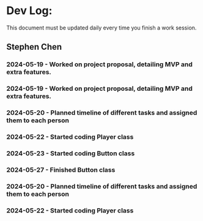 # Dev Log:

This document must be updated daily every time you finish a work session.

## Stephen Chen

### 2024-05-19 - Worked on project proposal, detailing MVP and extra features.

### 2024-05-19 - Worked on project proposal, detailing MVP and extra features.

### 2024-05-20 - Planned timeline of different tasks and assigned them to each person

### 2024-05-22 - Started coding Player class

### 2024-05-23 - Started coding Button class

### 2024-05-27 - Finished Button class

### 2024-05-20 - Planned timeline of different tasks and assigned them to each person

### 2024-05-22 - Started coding Player class
